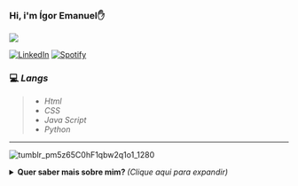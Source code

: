 ### Hi, i'm Ígor Emanuel✋

<img src= "https://camo.githubusercontent.com/71b837571c48af3aa60a73dbc9d5936aa359d78efbfa8a6743cbbbc16b80ef4d/68747470733a2f2f63646e2e646973636f72646170702e636f6d2f6174746163686d656e74732f3830353930323039333930363630383138362f3830353931333937323533353539303932322f74656e6f722e676966"/>
</p>

[![LinkedIn](https://img.shields.io/badge/LinkedIn-0077B5?style=for-the-badge&logo=linkedin&logoColor=white)](https://www.linkedin.com/in/ígor-centofante/)
[![Spotify](https://img.shields.io/badge/Spotify-1ED760?&style=for-the-badge&logo=spotify&logoColor=white)](
https://open.spotify.com/user/rdxswyvg3xevbhjml4kimas8m?si=a64d581b70874f7b)

<h3>💻 <em>Langs</em></h3>
<blockquote>
  <ul>
    <li><em>Html</em></li>
    <li><em>CSS</em></li>
    <li><em>Java Script</em></li>
    <li><em>Python</em></li>
  </ul>
</blockquote>

---

![tumblr_pm5z65C0hF1qbw2q1o1_1280](https://user-images.githubusercontent.com/85705273/140432627-6c45b39b-00bd-4d82-bc66-9f38611fd8cb.gif)

<details>
  <summary> <b> Quer saber mais sobre mim? </b> <i>(Clique aqui para expandir)</i> </summary>
  <br>

![Ígor Emanuel stats](https://github-readme-stats.vercel.app/api?username=IgorCentofante&show_icons=true&theme=radical)

[ 💬 ] Discord: !MiranhaFDS#3134
<img src= "https://camo.githubusercontent.com/71b837571c48af3aa60a73dbc9d5936aa359d78efbfa8a6743cbbbc16b80ef4d/68747470733a2f2f63646e2e646973636f72646170702e636f6d2f6174746163686d656e74732f3830353930323039333930363630383138362f3830353931333937323533353539303932322f74656e6f722e676966"/>
</p>
